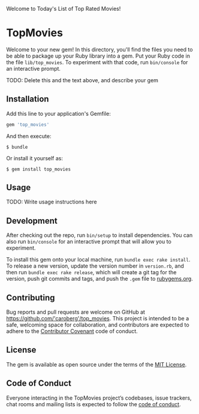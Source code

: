 Welcome to Today's List of Top Rated Movies!

# TopMovies

Welcome to your new gem! In this directory, you'll find the files you need to be able to package up your Ruby library into a gem. Put your Ruby code in the file `lib/top_movies`. To experiment with that code, run `bin/console` for an interactive prompt.

TODO: Delete this and the text above, and describe your gem

## Installation

Add this line to your application's Gemfile:

```ruby
gem 'top_movies'
```

And then execute:

    $ bundle

Or install it yourself as:

    $ gem install top_movies

## Usage

TODO: Write usage instructions here

## Development

After checking out the repo, run `bin/setup` to install dependencies. You can also run `bin/console` for an interactive prompt that will allow you to experiment.

To install this gem onto your local machine, run `bundle exec rake install`. To release a new version, update the version number in `version.rb`, and then run `bundle exec rake release`, which will create a git tag for the version, push git commits and tags, and push the `.gem` file to [rubygems.org](https://rubygems.org).

## Contributing

Bug reports and pull requests are welcome on GitHub at https://github.com/'caroberg'/top_movies. This project is intended to be a safe, welcoming space for collaboration, and contributors are expected to adhere to the [Contributor Covenant](http://contributor-covenant.org) code of conduct.

## License

The gem is available as open source under the terms of the [MIT License](https://opensource.org/licenses/MIT).

## Code of Conduct

Everyone interacting in the TopMovies project’s codebases, issue trackers, chat rooms and mailing lists is expected to follow the [code of conduct](https://github.com/'caroberg'/top_movies/blob/master/CODE_OF_CONDUCT.md).
